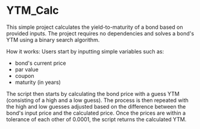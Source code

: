 # YTM_Calc
This simple project calculates the yield-to-maturity of a bond based on provided inputs. The project requires no dependencies and solves a bond's YTM using a binary search algorithm.

How it works:
Users start by inputting simple variables such as:
- bond's current price
- par value
- coupon
- maturity (in years)

The script then starts by calculating the bond price with a guess YTM (consisting of a high and a low guess). The process is then repeated with the high and low guesses adjusted based on the difference between the bond's input price and the calculated price. Once the prices are within a tolerance of each other of 0.0001, the script returns the calculated YTM.
